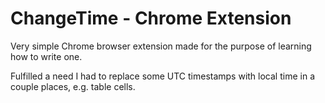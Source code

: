 # ChangeTime - Chrome Extension

Very simple Chrome browser extension made for the purpose of learning how to write one.

Fulfilled a need I had to replace some UTC timestamps with local time in a couple places, e.g. table cells.
